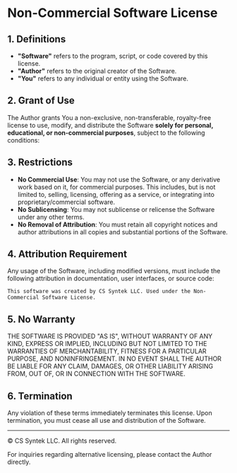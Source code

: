 # Non-Commercial Software License

## 1. Definitions
- **"Software"** refers to the program, script, or code covered by this license.
- **"Author"** refers to the original creator of the Software.
- **"You"** refers to any individual or entity using the Software.

## 2. Grant of Use
The Author grants You a non-exclusive, non-transferable, royalty-free license to use, modify, and distribute the Software **solely for personal, educational, or non-commercial purposes**, subject to the following conditions:

## 3. Restrictions
- **No Commercial Use**: You may not use the Software, or any derivative work based on it, for commercial purposes. This includes, but is not limited to, selling, licensing, offering as a service, or integrating into proprietary/commercial software.
- **No Sublicensing**: You may not sublicense or relicense the Software under any other terms.
- **No Removal of Attribution**: You must retain all copyright notices and author attributions in all copies and substantial portions of the Software.

## 4. Attribution Requirement
Any usage of the Software, including modified versions, must include the following attribution in documentation, user interfaces, or source code:

```
This software was created by CS Syntek LLC. Used under the Non-Commercial Software License.
```

## 5. No Warranty
THE SOFTWARE IS PROVIDED "AS IS", WITHOUT WARRANTY OF ANY KIND, EXPRESS OR IMPLIED, INCLUDING BUT NOT LIMITED TO THE WARRANTIES OF MERCHANTABILITY, FITNESS FOR A PARTICULAR PURPOSE, AND NONINFRINGEMENT. IN NO EVENT SHALL THE AUTHOR BE LIABLE FOR ANY CLAIM, DAMAGES, OR OTHER LIABILITY ARISING FROM, OUT OF, OR IN CONNECTION WITH THE SOFTWARE.

## 6. Termination
Any violation of these terms immediately terminates this license. Upon termination, you must cease all use and distribution of the Software.

---
© CS Syntek LLC. All rights reserved.

For inquiries regarding alternative licensing, please contact the Author directly.
